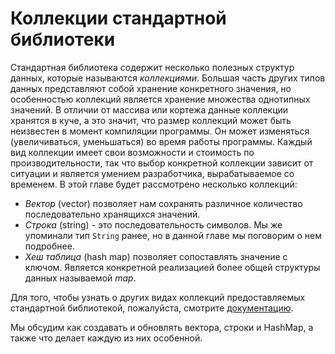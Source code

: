 # Коллекции стандартной библиотеки

Стандартная библиотека содержит несколько полезных структур данных, которые называются *коллекциями*. Большая часть других типов данных представляют собой хранение конкретного значения, но особенностью коллекций является хранение множества однотипных значений. В отличии от массива или кортежа данные коллекции хранятся в куче, а это значит, что размер коллекций может быть неизвестен в момент компиляции программы. Он может изменяться (увеличиваться, уменьшаться) во время работы программы. Каждый вид коллекции имеет свои возможности и стоимость по производительности, так что выбор конкретной коллекции зависит от ситуации и является умением разработчика, вырабатываемое со временем. В этой главе будет рассмотрено несколько коллекций:

- *Вектор* (vector) позволяет нам сохранять различное количество последовательно хранящихся значений.
- *Строка* (string) - это последовательность символов. Мы же упоминали тип `String` ранее, но в данной главе мы поговорим о нем подробнее.
- *Хеш таблица* (hash map) позволяет сопоставлять значение с ключом. Является конкретной реализацией более общей структуры данных называемой *map*.

Для того, чтобы узнать о других видах коллекций предоставляемых стандартной библиотекой, пожалуйста, смотрите [документацию](https://doc.rust-lang.org/std/collections/index.html).

Мы обсудим как создавать и обновлять вектора, строки и HashMap, а также что делает каждую из них особенной.


